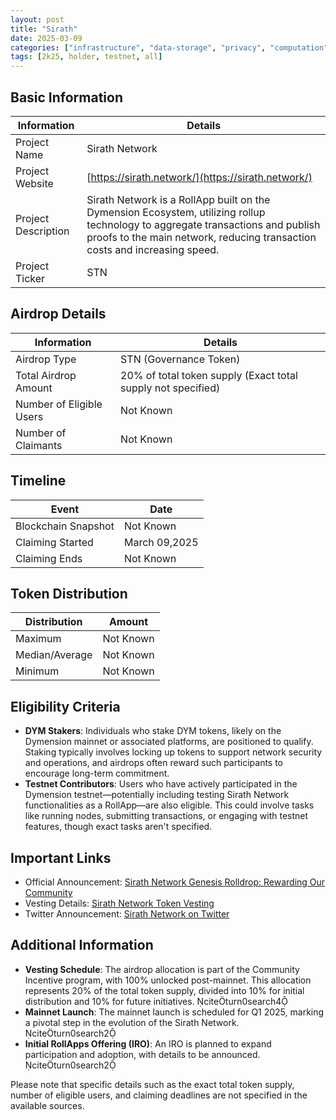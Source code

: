 ```yaml
---
layout: post
title: "Sirath"
date: 2025-03-09
categories: ["infrastructure", "data-storage", "privacy", "computation"]
tags: [2k25, holder, testnet, all]
---
```


## Basic Information

| Information         | Details                                                                                                                                                                                                      |
| ------------------- | ------------------------------------------------------------------------------------------------------------------------------------------------------------------------------------------------------------ |
| Project Name        | Sirath Network                                                                                                                                                                                               |
| Project Website     | [https://sirath.network/](https://sirath.network/)                                                                                                                                                           |
| Project Description | Sirath Network is a RollApp built on the Dymension Ecosystem, utilizing rollup technology to aggregate transactions and publish proofs to the main network, reducing transaction costs and increasing speed. |
| Project Ticker      | STN                                                                                                                                                                                                          |

## Airdrop Details

| Information              | Details                                                      |
| ------------------------ | ------------------------------------------------------------ |
| Airdrop Type             | STN (Governance Token)                                       |
| Total Airdrop Amount     | 20% of total token supply (Exact total supply not specified) |
| Number of Eligible Users | Not Known                                                    |
| Number of Claimants      | Not Known                                                    |

## Timeline

| Event               | Date          |
| ------------------- | ------------- |
| Blockchain Snapshot | Not Known     |
| Claiming Started    | March 09,2025 |
| Claiming Ends       | Not Known     |

## Token Distribution

| Distribution   | Amount    |
| -------------- | --------- |
| Maximum        | Not Known |
| Median/Average | Not Known |
| Minimum        | Not Known |

## Eligibility Criteria

- **DYM Stakers**: Individuals who stake DYM tokens, likely on the Dymension mainnet or associated platforms, are positioned to qualify. Staking typically involves locking up tokens to support network security and operations, and airdrops often reward such participants to encourage long-term commitment.
- **Testnet Contributors**: Users who have actively participated in the Dymension testnet—potentially including testing Sirath Network functionalities as a RollApp—are also eligible. This could involve tasks like running nodes, submitting transactions, or engaging with testnet features, though exact tasks aren't specified.

## Important Links

- Official Announcement: [Sirath Network Genesis Rolldrop: Rewarding Our Community](https://sirath.network/articles/sirath-genesis)
- Vesting Details: [Sirath Network Token Vesting](https://docs.sirath.network/learn/tokenomics/vesting#community-incentive)
- Twitter Announcement: [Sirath Network on Twitter](https://x.com/SirathNetwork/status/1898773309380333925)

## Additional Information

- **Vesting Schedule**: The airdrop allocation is part of the Community Incentive program, with 100% unlocked post-mainnet. This allocation represents 20% of the total token supply, divided into 10% for initial distribution and 10% for future initiatives. citeturn0search4
- **Mainnet Launch**: The mainnet launch is scheduled for Q1 2025, marking a pivotal step in the evolution of the Sirath Network. citeturn0search2
- **Initial RollApps Offering (IRO)**: An IRO is planned to expand participation and adoption, with details to be announced. citeturn0search2

Please note that specific details such as the exact total token supply, number of eligible users, and claiming deadlines are not specified in the available sources.
